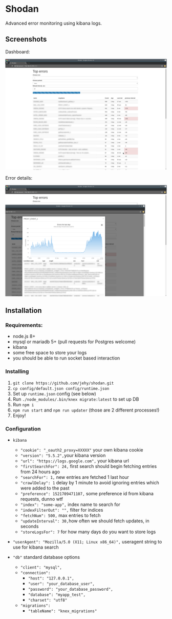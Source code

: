 # Shodan

Advanced error monitoring using kibana logs.

## Screenshots

Dashboard:

![Generic dashboard](screenshot-1.png)

Error details:

![Error details](screenshot-2.png)

## Installation

### Requirements:

* node.js 8+
* mysql or mariadb 5+ (pull requests for Postgres welcome)
* kibana
* some free space to store your logs
* you should be able to run socket based interaction

### Installing

1. `git clone https://github.com/jehy/shodan.git`
2. `cp config/default.json config/runtime.json`
3. Set up `runtime.json` config (see below)
4. Run `./node_modules/.bin/knex migrate:latest` to set up DB
5. Run `npm i`
6. `npm run start`  and `npm run updater` (those are 2 different processes!)
7. Enjoy!

### Configuration

* `kibana`
    * `"cookie": "_oauth2_proxy=XXXXX"` your own kibana cookie
    * `"version": "5.5.2",`your kibana version
    * `"url": "https://logs.google.com",` your kibana url
    * `"firstSearchFor": 24,` first search should begin fetching entries from 24 hours ago
    * `"searchFor": 1,` new entries are fetched 1 last hour
    * `"crawlDelay": 1` delay by 1 minute to avoid ignoring entries which were added to the past
    * `"preference": 1521709471107,` some preference id from kibana requests, dunno wtf
    * `"index": "some-app",` index name to search for
    * `"indexFilterOut": "",` filter for indices
    * `"fetchNum": 500,` max entries to fetch
    * `"updateInterval": 30,`how often we should fetch updates, in seconds
    * `"storeLogsFor": 7` for how many days do you want to store logs

*  `"userAgent": "Mozilla/5.0 (X11; Linux x86_64)",` useragent string to use for kibana search

*  `"db"` standard database options
    * `"client": "mysql",`
    * `"connection":`
        *  `"host": "127.0.0.1",`
        *  `"user": "your_database_user",`
        *  `"password": "your_database_password",`
        *  `"database": "myapp_test",`
        *  `"charset": "utf8"`
    * `"migrations":`
        *  `"tableName": "knex_migrations"`

